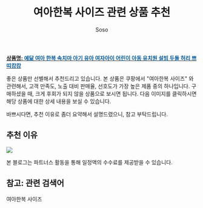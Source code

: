 ﻿---
layout: post
title:  "여아한복 사이즈 관련 상품 추천"
author: Soso
categories: [ 출산 / 육아]
tags: [여아한복 사이즈]
image: https://ads-partners.coupang.com/image1/_fuQNYfr_EfsItMj_T80sRh3B3OZWqpd-KxaeEOr4svFxcML923U4879LEOU0DeZtT9RAU_mUBDKuxu3_geL3e9ReXvEw7fuqSzBVTzWwOnDKDNsdV7mqtlQvCEpusQ5kTBSyCkjL4P4rJO53eFET0VwdyCgO3bt2J061hVXruttEqxSE8IhTaz7jmxMDzgwBJOyuXM6DBGKSuASDobmuo5gZzyj6j1RIa3gwZq8k8BD1zqGx2AqvLUzvvWZrC39QUDXzXI-FrSo7hsvCOvmd5Pgwk651rVLoYmQ73M6VizFPp3a2R8pUQQ= 
description: "쿠팡에서 여아한복 사이즈 관련 상품으로 가장 고객 선호도가 높은 제품 중 하나입니다."
---

<a href="https://link.coupang.com/re/AFFSDP?lptag=AF5673682&pageKey=7840204678&itemId=21341573447&vendorItemId=88500437781&traceid=V0-153-8a1e2895f04e7961&clickBeacon=uHxuabGxGR-37By8uObNKY4TOx4FK3i68mvEfQuc2UdfMnell11MAX-GKoBXQOVXg2Ykiy_gx8Lj_hOSxg1YB0tRRt6nXf2zEQy2H_cbtL296CEznT2HLP3Vj_apF6ssby-PvoYTLaPCmXL3vpX8UUJudQqEyIsXIaKdfCCzdEuEtlDXSYnBi_RmyPPtmAXOvG97WHf6NmR8I2PlvIRfcG7lDf4mRrcfbzGh4S-8dFdHQSQWU75GmmatO3CIzVSk6M4r6xAzvz2NJEzneDnOCw58bCZpBF3J3Rde-7DYCHUzT3QUtoOsUHQqM4oPZgk1M_FohEvQE2fA4YcfS4JJvpTahcRcHXndN7uupTaZgk0yUe7YDybIS4NqcVPu91etA8f5J338-Si_LWaiwOydXCDQm1Y9Q8aTqtdqcknQBhPQBIIfvmam8mEZN6gI5uzvYsFeOAVrIW6OOe2ZWnvo6uun6JR1sAnyj4sv4YS0UYzI23ruZYGBeM3TPUU8tWOD3cY6XBQxgmAaU-wS-0OjSZhSSWT4LfcoTgeaC5fsWMmUoi7rMqJxOqrQI522MgozFDyUw2dtJcJM0c1iMsGrfk5mQlfwjjdf_uKLXpiTNj3_M6-NgjS8YtvFuojeVfDxYwJkZTXt24ACZSKlujG1DdP_uKaSdWzK7zHruC6gcqaPhSJ2Bf2VXmaAGlJWnhUM5OTEtalSeo-yxr-D57uygZoeJGg3Es1ZoinOzmsmoU1sqDWro8VoeyNVjvWoNl7jcrNAKSjaFjK_BEiYDbFStuSKIu5PejoynclKbP-L72WtXbUCyQgJJsas1SDz76fQYOAggifSyOpHtmun2f7vG4mcHvYodJzfU2qOFQ7_o126ACXM5vO_me0uGycWPDcEMBlnHjKaURzDlU7DyB8yAAU-rul8&requestid=20240201105237240059708302&token=31850C%7CMIXED"><b>상품명: <font color='#01579B'>예닮 여아 한복 속치마 아기 유아 여자아이 어린이 아동 유치원 설빔 두돌 허리 쁘띠캉캉</font></b></a>

좋은 상품만 선별해서 추천드리고 있습니다.
본 상품은 쿠팡에서 "여아한복 사이즈" 와 관련해서, 고객 만족도, 노출 대비 판매율, 선호도가 가장 높은 제품 중의 하나입니다.
구매하셨을 때, 크게 후회가 되지 않을 상품으로 보시면 됩니다. 
다음 이미지를 클릭하시면 해당 상품에 대한 상세 내용을 보실 수 있습니다.

바쁘시다면, 추천 이유로 좀더 요약해서 설명드렸으니, 참고 부탁드립니다.

## 추천 이유 

<a href="https://link.coupang.com/re/AFFSDP?lptag=AF5673682&pageKey=7840204678&itemId=21341573447&vendorItemId=88500437781&traceid=V0-153-8a1e2895f04e7961&clickBeacon=uHxuabGxGR-37By8uObNKY4TOx4FK3i68mvEfQuc2UdfMnell11MAX-GKoBXQOVXg2Ykiy_gx8Lj_hOSxg1YB0tRRt6nXf2zEQy2H_cbtL296CEznT2HLP3Vj_apF6ssby-PvoYTLaPCmXL3vpX8UUJudQqEyIsXIaKdfCCzdEuEtlDXSYnBi_RmyPPtmAXOvG97WHf6NmR8I2PlvIRfcG7lDf4mRrcfbzGh4S-8dFdHQSQWU75GmmatO3CIzVSk6M4r6xAzvz2NJEzneDnOCw58bCZpBF3J3Rde-7DYCHUzT3QUtoOsUHQqM4oPZgk1M_FohEvQE2fA4YcfS4JJvpTahcRcHXndN7uupTaZgk0yUe7YDybIS4NqcVPu91etA8f5J338-Si_LWaiwOydXCDQm1Y9Q8aTqtdqcknQBhPQBIIfvmam8mEZN6gI5uzvYsFeOAVrIW6OOe2ZWnvo6uun6JR1sAnyj4sv4YS0UYzI23ruZYGBeM3TPUU8tWOD3cY6XBQxgmAaU-wS-0OjSZhSSWT4LfcoTgeaC5fsWMmUoi7rMqJxOqrQI522MgozFDyUw2dtJcJM0c1iMsGrfk5mQlfwjjdf_uKLXpiTNj3_M6-NgjS8YtvFuojeVfDxYwJkZTXt24ACZSKlujG1DdP_uKaSdWzK7zHruC6gcqaPhSJ2Bf2VXmaAGlJWnhUM5OTEtalSeo-yxr-D57uygZoeJGg3Es1ZoinOzmsmoU1sqDWro8VoeyNVjvWoNl7jcrNAKSjaFjK_BEiYDbFStuSKIu5PejoynclKbP-L72WtXbUCyQgJJsas1SDz76fQYOAggifSyOpHtmun2f7vG4mcHvYodJzfU2qOFQ7_o126ACXM5vO_me0uGycWPDcEMBlnHjKaURzDlU7DyB8yAAU-rul8&requestid=20240201105237240059708302&token=31850C%7CMIXED"><img src="http://image1.coupangcdn.com/image/vendor_inventory/44f9/57e49efee90c30feaccb8ea599e3137d0073e17aaa29ff8472e1deb984b7.jpg"></a> 

본 블로그는 파트너스 활동을 통해 일정액의 수수료를 제공받을 수 있습니다.

## 참고: 관련 검색어    
여아한복 사이즈